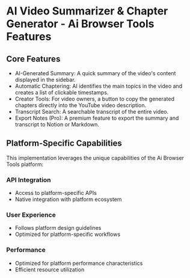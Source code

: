 # AI Video Summarizer & Chapter Generator - Ai Browser Tools Features

## Core Features
- AI-Generated Summary: A quick summary of the video's content displayed in the sidebar.
- Automatic Chaptering: AI identifies the main topics in the video and creates a list of clickable timestamps.
- Creator Tools: For video owners, a button to copy the generated chapters directly into the YouTube video description.
- Transcript Search: A searchable transcript of the entire video.
- Export Notes (Pro): A premium feature to export the summary and transcript to Notion or Markdown.

## Platform-Specific Capabilities
This implementation leverages the unique capabilities of the Ai Browser Tools platform:

### API Integration
- Access to platform-specific APIs
- Native integration with platform ecosystem

### User Experience
- Follows platform design guidelines
- Optimized for platform-specific workflows

### Performance
- Optimized for platform performance characteristics
- Efficient resource utilization
